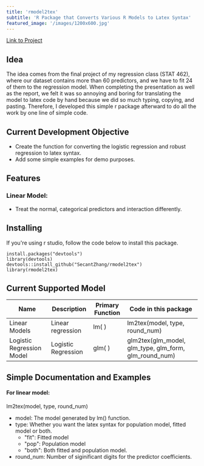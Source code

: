 ```yaml
---
title: 'rmodel2tex'
subtitle: 'R Package that Converts Various R Models to Latex Syntax'
featured_image: '/images/1200x600.jpg'
---
```


<a href="https://github.com/SecantZhang/rmodel2tex" class="button">Link to Project</a>

## Idea
The idea comes from the final project of my regression class (STAT 462), where our dataset contains more than 60 predictors, and we have to fit 24 of them to the regression model.
When completing the presentation as well as the report, we felt it was so annoying and boring for translating the model to latex code by hand because we did so much typing, copying, and pasting.
Therefore, I developed this simple r package afterward to do all the work by one line of simple code.

## Current Development Objective

* Create the function for converting the logistic regression and robust regression to latex syntax.
* Add some simple examples for demo purposes.

## Features
### Linear Model:
* Treat the normal, categorical predictors and interaction differently.


## Installing
If you're using r studio, follow the code below to install this package.
```
install.packages("devtools")
library(devtools)
devtools::install_github("SecantZhang/rmodel2tex")
library(rmodel2tex)
```

## Current Supported Model

| Name | Description | Primary Function | Code in this package |
|------|-------------|------------------|----------------------|
| Linear Models | Linear regression | lm( ) | lm2tex(model, type, round_num) |
| Logistic Regression Model | Logistic Regression | glm( ) | glm2tex(glm_model, glm_type, glm_form, glm_round_num) |


## Simple Documentation and Examples
#### For linear model:
lm2tex(model, type, round_num)

* model: The model generated by lm() function.
* type: Whether you want the latex syntax for population model, fitted model or both.
  + "fit": Fitted model
  + "pop": Population model
  + "both": Both fitted and population model.
* round_num: Number of siginificant digits for the predictor coefficients.
